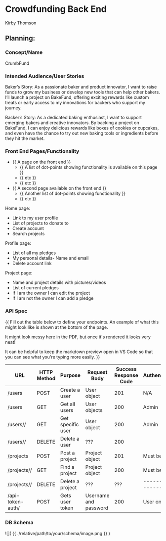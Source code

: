 # Crowdfunding Back End
Kirby Thomson

## Planning:
### Concept/Name
CrumbFund

### Intended Audience/User Stories

Baker’s Story:
    As a passionate baker and product innovator, I want to raise funds to grow my business or develop new tools that can help other bakers. I’ll launch a project on BakeFund, offering exciting rewards like custom treats or early access to my innovations for backers who support my journey.

Backer’s Story:
    As a dedicated baking enthusiast, I want to support emerging bakers and creative innovators. By backing a project on BakeFund, I    can enjoy delicious rewards like boxes of cookies or cupcakes, and even have the chance to try out new baking tools or ingredients before they hit the market.

### Front End Pages/Functionality
- {{ A page on the front end }}
    - {{ A list of dot-points showing functionality is available on this page }}
    - {{ etc }}
    - {{ etc }}
- {{ A second page available on the front end }}
    - {{ Another list of dot-points showing functionality }}
    - {{ etc }}


Home page:
  - Link to my user profile
  - List of projects to donate to 
  - Create account
  - Search projects 

Profile page:
  - List of all my pledges
  - My personal details- Name and email 
  - Delete account link  

Project page:
  - Name and project details with pictures/videos 
  - List of current pledges 
  - If I am the owner I can edit the project
  - If I am not the owner I can add a pledge  

### API Spec
{{ Fill out the table below to define your endpoints. An example of what this might look like is shown at the bottom of the page. 

It might look messy here in the PDF, but once it's rendered it looks very neat! 

It can be helpful to keep the markdown preview open in VS Code so that you can see what you're typing more easily. }}

| URL              | HTTP Method | Purpose               | Request Body         | Success Response Code | Authentication/Authorisation |
| ---              | ----------- | -------               | ------------         | --------------------- | ---------------------------- |
| /users           | POST        | Create a user         | User object          | 201                   | N/A                          |
| /users           | GET         | Get all users         | User objects         | 200                   | Admin                        |
| /users/<pk>/     | GET         | Get specific user     | User object          | 200                   | Admin                        |
| /users/<pk>/     | DELETE      | Delete a user         | ???                  | 200                   |                              |
| /projects        | POST        | Post a project        | Project object       | 201                   | Must be logged in            |
| /projects/<pk>/  | GET         | Find a project        | Project object       | 200                   | Must be logged in            |
| /projects/<pk>/  | DELETE      | Delete a project      | ???                  | ???                   | ---------------------------- |
| /api-token-auth/ | POST        | Gets user token       | Username and password| 200                   | User only                    |



### DB Schema
![]( {{ ./relative/path/to/your/schema/image.png }} )